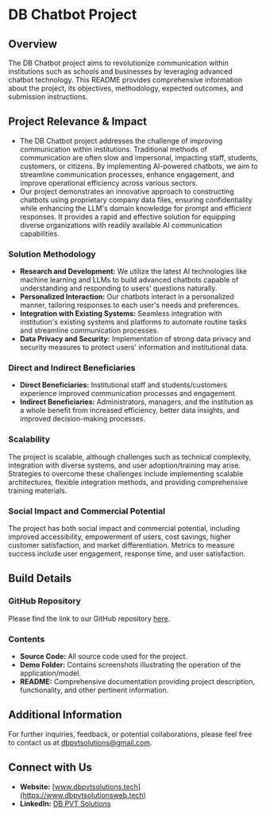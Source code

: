 # DB Chatbot Project

## Overview
The DB Chatbot project aims to revolutionize communication within institutions such as schools and businesses by leveraging advanced chatbot technology. This README provides comprehensive information about the project, its objectives, methodology, expected outcomes, and submission instructions.

## Project Relevance & Impact
- The DB Chatbot project addresses the challenge of improving communication within institutions. Traditional methods of communication are often slow and impersonal, impacting staff, students, customers, or citizens. By implementing AI-powered chatbots, we aim to streamline communication processes, enhance engagement, and improve operational efficiency across various sectors.
- Our project demonstrates an innovative approach to constructing chatbots using proprietary company data files, ensuring confidentiality while enhancing the LLM's domain knowledge for prompt and efficient responses. It provides a rapid and effective solution for equipping diverse organizations with readily available AI communication capabilities.

### Solution Methodology
- **Research and Development:** We utilize the latest AI technologies like machine learning and LLMs to build advanced chatbots capable of understanding and responding to users' questions naturally.
- **Personalized Interaction:** Our chatbots interact in a personalized manner, tailoring responses to each user's needs and preferences.
- **Integration with Existing Systems:** Seamless integration with institution's existing systems and platforms to automate routine tasks and streamline communication processes.
- **Data Privacy and Security:** Implementation of strong data privacy and security measures to protect users' information and institutional data.

### Direct and Indirect Beneficiaries
- **Direct Beneficiaries:** Institutional staff and students/customers experience improved communication processes and engagement.
- **Indirect Beneficiaries:** Administrators, managers, and the institution as a whole benefit from increased efficiency, better data insights, and improved decision-making processes.

### Scalability
The project is scalable, although challenges such as technical complexity, integration with diverse systems, and user adoption/training may arise. Strategies to overcome these challenges include implementing scalable architectures, flexible integration methods, and providing comprehensive training materials.

### Social Impact and Commercial Potential
The project has both social impact and commercial potential, including improved accessibility, empowerment of users, cost savings, higher customer satisfaction, and market differentiation. Metrics to measure success include user engagement, response time, and user satisfaction.

## Build Details
### GitHub Repository
Please find the link to our GitHub repository [here](link_to_repository).

### Contents
- **Source Code:** All source code used for the project.
- **Demo Folder:** Contains screenshots illustrating the operation of the application/model.
- **README:** Comprehensive documentation providing project description, functionality, and other pertinent information.

## Additional Information
For further inquiries, feedback, or potential collaborations, please feel free to contact us at [dbpvtsolutions@gmail.com](mailto:dbpvtsolutions@gmail.com).

## Connect with Us
- **Website:** [www.dbpvtsolutions.tech](https://www.dbpvtsolutionsweb.tech)
- **LinkedIn:** [DB PVT Solutions](https://www.linkedin.com/company/db-pvt-solutions)
